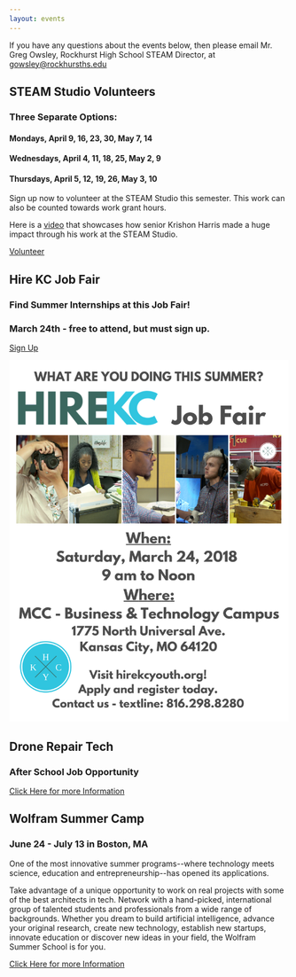 ```yaml
---
layout: events
---
```


If you have any questions about the events below, then please email Mr. Greg Owsley, Rockhurst High School STEAM Director, at gowsley@rockhursths.edu  

## STEAM Studio Volunteers
### Three Separate Options:
#### Mondays, April 9, 16, 23, 30, May 7, 14
#### Wednesdays, April 4, 11, 18, 25, May 2, 9
#### Thursdays, April 5, 12, 19, 26, May 3, 10

Sign up now to volunteer at the STEAM Studio this semester. This work can also be counted towards work grant hours.

Here is a [video](http://fox4kc.com/2018/01/10/rockhurst-senior-who-built-prosthetic-arm-for-metro-boy-now-going-to-teach-other-kids-how-to-do-it-too/) that showcases how senior Krishon Harris made a huge impact through his work at the STEAM Studio.

<a class="btn btn-primary" href="https://docs.google.com/forms/d/e/1FAIpQLSfipuWvkheI6sEO2vlRYuPSr8q9kYX83hWgHB-4n3lwx589gQ/viewform?usp=sf_link" role="button">Volunteer</a>

## Hire KC Job Fair
### Find Summer Internships at this Job Fair!
### March 24th - free to attend, but must sign up.

<a class="btn btn-primary" href="https://hirekcyouth.org/#" role="button">Sign Up</a>

<div class="flex-wrapper">
  <img src="/img/2018 HKCY Career Fair.png">
</div>  

## Drone Repair Tech
### After School Job Opportunity

<a class="btn btn-primary" href="
https://drive.google.com/open?id=0B1-JIRrX_4I5Tjk5YzFwbjFUenJXWFhmVDFYMHFLYWl4ZEZJ" role="button">Click Here for more Information</a>

## Wolfram Summer Camp
### June 24 - July 13 in Boston, MA
One of the most innovative summer programs--where technology
meets science, education and entrepreneurship--has opened its
applications. 

Take advantage of a unique opportunity to work on real projects
with some of the best architects in tech. Network with a
hand-picked, international group of talented students and
professionals from a wide range of backgrounds. Whether you dream
to build artificial intelligence, advance your original research,
create new technology, establish new startups, innovate education
or discover new ideas in your field, the Wolfram Summer School is
for you.

<a class="btn btn-primary" href="https://education.wolfram.com/summer/school/" role="button">Click Here for more Information</a>

